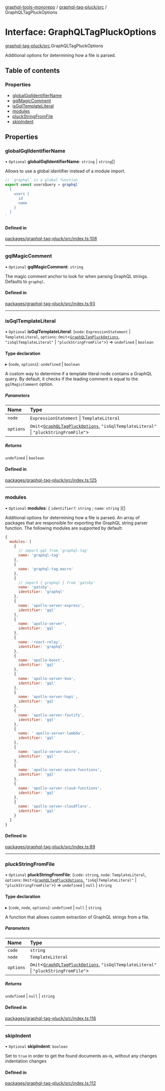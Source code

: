 [graphql-tools-monorepo](../README) / [graphql-tag-pluck/src](../modules/graphql_tag_pluck_src) /
GraphQLTagPluckOptions

# Interface: GraphQLTagPluckOptions

[graphql-tag-pluck/src](../modules/graphql_tag_pluck_src).GraphQLTagPluckOptions

Additional options for determining how a file is parsed.

## Table of contents

### Properties

- [globalGqlIdentifierName](graphql_tag_pluck_src.GraphQLTagPluckOptions#globalgqlidentifiername)
- [gqlMagicComment](graphql_tag_pluck_src.GraphQLTagPluckOptions#gqlmagiccomment)
- [isGqlTemplateLiteral](graphql_tag_pluck_src.GraphQLTagPluckOptions#isgqltemplateliteral)
- [modules](graphql_tag_pluck_src.GraphQLTagPluckOptions#modules)
- [pluckStringFromFile](graphql_tag_pluck_src.GraphQLTagPluckOptions#pluckstringfromfile)
- [skipIndent](graphql_tag_pluck_src.GraphQLTagPluckOptions#skipindent)

## Properties

### globalGqlIdentifierName

• `Optional` **globalGqlIdentifierName**: `string` \| `string`[]

Allows to use a global identifier instead of a module import.

```js
// `graphql` is a global function
export const usersQuery = graphql`
  {
    users {
      id
      name
    }
  }
`
```

#### Defined in

[packages/graphql-tag-pluck/src/index.ts:108](https://github.com/ardatan/graphql-tools/blob/master/packages/graphql-tag-pluck/src/index.ts#L108)

---

### gqlMagicComment

• `Optional` **gqlMagicComment**: `string`

The magic comment anchor to look for when parsing GraphQL strings. Defaults to `graphql`.

#### Defined in

[packages/graphql-tag-pluck/src/index.ts:93](https://github.com/ardatan/graphql-tools/blob/master/packages/graphql-tag-pluck/src/index.ts#L93)

---

### isGqlTemplateLiteral

• `Optional` **isGqlTemplateLiteral**: (`node`: `ExpressionStatement` \| `TemplateLiteral`,
`options`: `Omit`\<[`GraphQLTagPluckOptions`](graphql_tag_pluck_src.GraphQLTagPluckOptions),
`"isGqlTemplateLiteral"` \| `"pluckStringFromFile"`>) => `undefined` \| `boolean`

#### Type declaration

▸ (`node`, `options`): `undefined` \| `boolean`

A custom way to determine if a template literal node contains a GraphQL query. By default, it checks
if the leading comment is equal to the `gqlMagicComment` option.

##### Parameters

| Name      | Type                                                                                                                                   |
| :-------- | :------------------------------------------------------------------------------------------------------------------------------------- |
| `node`    | `ExpressionStatement` \| `TemplateLiteral`                                                                                             |
| `options` | `Omit`\<[`GraphQLTagPluckOptions`](graphql_tag_pluck_src.GraphQLTagPluckOptions), `"isGqlTemplateLiteral"` \| `"pluckStringFromFile"`> |

##### Returns

`undefined` \| `boolean`

#### Defined in

[packages/graphql-tag-pluck/src/index.ts:125](https://github.com/ardatan/graphql-tools/blob/master/packages/graphql-tag-pluck/src/index.ts#L125)

---

### modules

• `Optional` **modules**: \{ `identifier?`: `string` ; `name`: `string` }[]

Additional options for determining how a file is parsed. An array of packages that are responsible
for exporting the GraphQL string parser function. The following modules are supported by default:

```js
{
  modules: [
    {
      // import gql from 'graphql-tag'
      name: 'graphql-tag'
    },
    {
      name: 'graphql-tag.macro'
    },
    {
      // import { graphql } from 'gatsby'
      name: 'gatsby',
      identifier: 'graphql'
    },
    {
      name: 'apollo-server-express',
      identifier: 'gql'
    },
    {
      name: 'apollo-server',
      identifier: 'gql'
    },
    {
      name: 'react-relay',
      identifier: 'graphql'
    },
    {
      name: 'apollo-boost',
      identifier: 'gql'
    },
    {
      name: 'apollo-server-koa',
      identifier: 'gql'
    },
    {
      name: 'apollo-server-hapi',
      identifier: 'gql'
    },
    {
      name: 'apollo-server-fastify',
      identifier: 'gql'
    },
    {
      name: ' apollo-server-lambda',
      identifier: 'gql'
    },
    {
      name: 'apollo-server-micro',
      identifier: 'gql'
    },
    {
      name: 'apollo-server-azure-functions',
      identifier: 'gql'
    },
    {
      name: 'apollo-server-cloud-functions',
      identifier: 'gql'
    },
    {
      name: 'apollo-server-cloudflare',
      identifier: 'gql'
    }
  ]
}
```

#### Defined in

[packages/graphql-tag-pluck/src/index.ts:89](https://github.com/ardatan/graphql-tools/blob/master/packages/graphql-tag-pluck/src/index.ts#L89)

---

### pluckStringFromFile

• `Optional` **pluckStringFromFile**: (`code`: `string`, `node`: `TemplateLiteral`, `options`:
`Omit`\<[`GraphQLTagPluckOptions`](graphql_tag_pluck_src.GraphQLTagPluckOptions),
`"isGqlTemplateLiteral"` \| `"pluckStringFromFile"`>) => `undefined` \| `null` \| `string`

#### Type declaration

▸ (`code`, `node`, `options`): `undefined` \| `null` \| `string`

A function that allows custom extraction of GraphQL strings from a file.

##### Parameters

| Name      | Type                                                                                                                                   |
| :-------- | :------------------------------------------------------------------------------------------------------------------------------------- |
| `code`    | `string`                                                                                                                               |
| `node`    | `TemplateLiteral`                                                                                                                      |
| `options` | `Omit`\<[`GraphQLTagPluckOptions`](graphql_tag_pluck_src.GraphQLTagPluckOptions), `"isGqlTemplateLiteral"` \| `"pluckStringFromFile"`> |

##### Returns

`undefined` \| `null` \| `string`

#### Defined in

[packages/graphql-tag-pluck/src/index.ts:116](https://github.com/ardatan/graphql-tools/blob/master/packages/graphql-tag-pluck/src/index.ts#L116)

---

### skipIndent

• `Optional` **skipIndent**: `boolean`

Set to `true` in order to get the found documents as-is, without any changes indentation changes

#### Defined in

[packages/graphql-tag-pluck/src/index.ts:112](https://github.com/ardatan/graphql-tools/blob/master/packages/graphql-tag-pluck/src/index.ts#L112)
